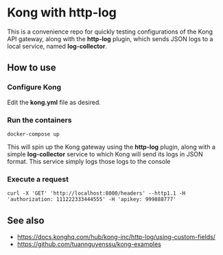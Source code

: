 # Kong with http-log 
This is a convenience repo for quickly testing configurations of the Kong API gateway, along with the **http-log** plugin, which sends JSON logs to a local service, named **log-collector**.

## How to use

### Configure Kong
Edit the **kong.yml** file as desired.

### Run the containers

    docker-compose up

This will spin up the Kong gateway using the **http-log** plugin, along with a simple **log-collector** service to which Kong will send its logs in JSON format. This service simply logs those logs to the console

### Execute a request

    curl -X 'GET' 'http://localhost:8000/headers' --http1.1 -H 'authorization: 111222333444555' -H 'apikey: 999888777'


## See also
- https://docs.konghq.com/hub/kong-inc/http-log/using-custom-fields/
- https://github.com/tuannguyenssu/kong-examples